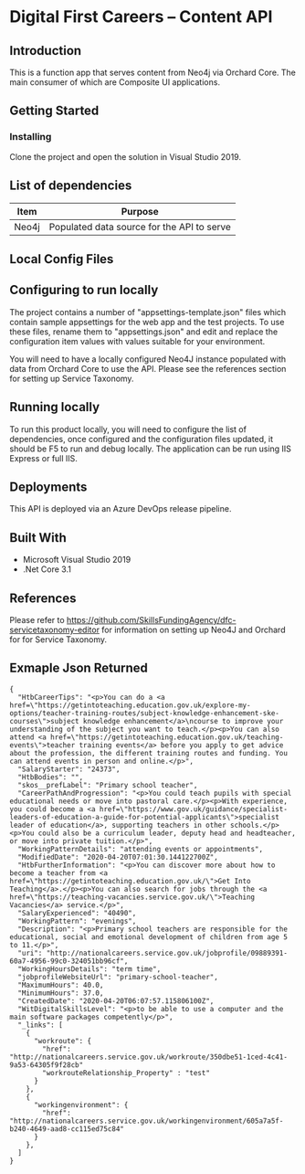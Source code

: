 # Digital First Careers – Content API

## Introduction
This is a function app that serves content from Neo4j via Orchard Core. The main consumer of which are Composite UI applications.

## Getting Started

### Installing

Clone the project and open the solution in Visual Studio 2019.

## List of dependencies

|Item	|Purpose|
|-------|-------|
|Neo4j | Populated data source for the API to serve |

## Local Config Files

## Configuring to run locally

The project contains a number of "appsettings-template.json" files which contain sample appsettings for the web app and the test projects. To use these files, rename them to "appsettings.json" and edit and replace the configuration item values with values suitable for your environment.

You will need to have a locally configured Neo4J instance populated with data from Orchard Core to use the API. Please see the references section for setting up Service Taxonomy.

## Running locally

To run this product locally, you will need to configure the list of dependencies, once configured and the configuration files updated, it should be F5 to run and debug locally. The application can be run using IIS Express or full IIS.

## Deployments

This API is deployed via an Azure DevOps release pipeline.

## Built With

* Microsoft Visual Studio 2019
* .Net Core 3.1

## References

Please refer to https://github.com/SkillsFundingAgency/dfc-servicetaxonomy-editor for information on setting up Neo4J and Orchard for for Service Taxonomy.

## Exmaple Json Returned

```
{
  "HtbCareerTips": "<p>You can do a <a href=\"https://getintoteaching.education.gov.uk/explore-my-options/teacher-training-routes/subject-knowledge-enhancement-ske-courses\">subject knowledge enhancement</a>\ncourse to improve your understanding of the subject you want to teach.</p><p>You can also attend <a href=\"https://getintoteaching.education.gov.uk/teaching-events\">teacher training events</a> before you apply to get advice about the profession, the different training routes and funding. You can attend events in person and online.</p>",
  "SalaryStarter": "24373",
  "HtbBodies": "",
  "skos__prefLabel": "Primary school teacher",
  "CareerPathAndProgression": "<p>You could teach pupils with special educational needs or move into pastoral care.</p><p>With experience, you could become a <a href=\"https://www.gov.uk/guidance/specialist-leaders-of-education-a-guide-for-potential-applicants\">specialist leader of education</a>, supporting teachers in other schools.</p><p>You could also be a curriculum leader, deputy head and headteacher, or move into private tuition.</p>",
  "WorkingPatternDetails": "attending events or appointments",
  "ModifiedDate": "2020-04-20T07:01:30.144122700Z",
  "HtbFurtherInformation": "<p>You can discover more about how to become a teacher from <a href=\"https://getintoteaching.education.gov.uk/\">Get Into Teaching</a>.</p><p>You can also search for jobs through the <a href=\"https://teaching-vacancies.service.gov.uk/\">Teaching Vacancies</a> service.</p>",
  "SalaryExperienced": "40490",
  "WorkingPattern": "evenings",
  "Description": "<p>Primary school teachers are responsible for the educational, social and emotional development of children from age 5 to 11.</p>",
  "uri": "http://nationalcareers.service.gov.uk/jobprofile/09889391-60a7-4956-99c0-324051bb96cf",
  "WorkingHoursDetails": "term time",
  "jobprofileWebsiteUrl": "primary-school-teacher",
  "MaximumHours": 40.0,
  "MinimumHours": 37.0,
  "CreatedDate": "2020-04-20T06:07:57.115806100Z",
  "WitDigitalSkillsLevel": "<p>to be able to use a computer and the main software packages competently</p>",
  "_links": [
    {
      "workroute": {
        "href": "http://nationalcareers.service.gov.uk/workroute/350dbe51-1ced-4c41-9a53-64305f9f28cb"
        "workrouteRelationship_Property" : "test"
      }
    },
    {
      "workingenvironment": {
        "href": "http://nationalcareers.service.gov.uk/workingenvironment/605a7a5f-b240-4649-aad8-cc115ed75c84"
      }
    },
  ]
}
```